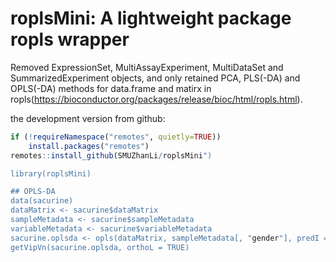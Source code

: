 # roplsMini: A lightweight package ropls wrapper
Removed ExpressionSet, MultiAssayExperiment, MultiDataSet and SummarizedExperiment objects, and only retained PCA, PLS(-DA) and OPLS(-DA) methods for data.frame and matirx in ropls(https://bioconductor.org/packages/release/bioc/html/ropls.html).

the development version from github:

``` r
if (!requireNamespace("remotes", quietly=TRUE))
    install.packages("remotes")
remotes::install_github(SMUZhanLi/roplsMini")

library(roplsMini)

## OPLS-DA
data(sacurine)
dataMatrix <- sacurine$dataMatrix
sampleMetadata <- sacurine$sampleMetadata
variableMetadata <- sacurine$variableMetadata
sacurine.oplsda <- opls(dataMatrix, sampleMetadata[, "gender"], predI = 1, orthoI = NA)
getVipVn(sacurine.oplsda, orthoL = TRUE)
```

